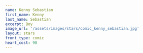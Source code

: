 ```yaml
---
name: Kenny Sebastian
first_name: Kenny 
last_name: Sebastian
excerpt: Boy
image_url: '/assets/images/stars/comic_kenny_sebastian.jpg'
layout: stars
front_type: comic
heart_cost: 90
---
```

